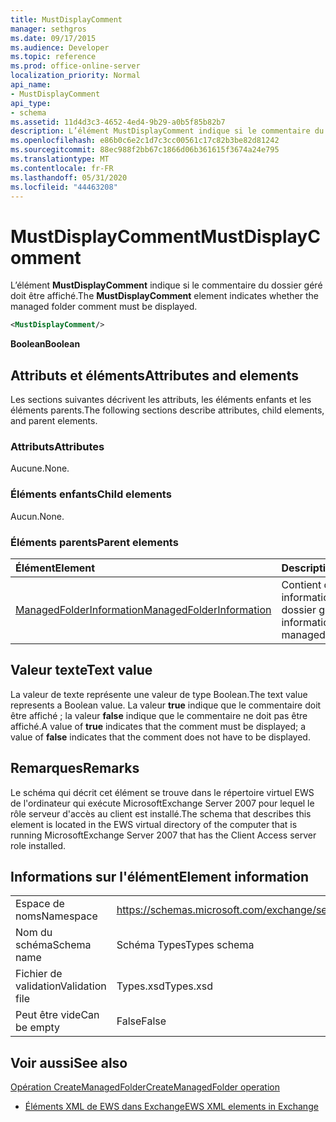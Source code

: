 ```yaml
---
title: MustDisplayComment
manager: sethgros
ms.date: 09/17/2015
ms.audience: Developer
ms.topic: reference
ms.prod: office-online-server
localization_priority: Normal
api_name:
- MustDisplayComment
api_type:
- schema
ms.assetid: 11d4d3c3-4652-4ed4-9b29-a0b5f85b82b7
description: L’élément MustDisplayComment indique si le commentaire du dossier géré doit être affiché.
ms.openlocfilehash: e86b0c6e2c1d7c3cc00561c17c82b3be82d81242
ms.sourcegitcommit: 88ec988f2bb67c1866d06b361615f3674a24e795
ms.translationtype: MT
ms.contentlocale: fr-FR
ms.lasthandoff: 05/31/2020
ms.locfileid: "44463208"
---
```

# <a name="mustdisplaycomment"></a><span data-ttu-id="e2261-103">MustDisplayComment</span><span class="sxs-lookup"><span data-stu-id="e2261-103">MustDisplayComment</span></span>

<span data-ttu-id="e2261-104">L’élément **MustDisplayComment** indique si le commentaire du dossier géré doit être affiché.</span><span class="sxs-lookup"><span data-stu-id="e2261-104">The **MustDisplayComment** element indicates whether the managed folder comment must be displayed.</span></span> 
  
```xml
<MustDisplayComment/>
```

 <span data-ttu-id="e2261-105">**Boolean**</span><span class="sxs-lookup"><span data-stu-id="e2261-105">**Boolean**</span></span>
## <a name="attributes-and-elements"></a><span data-ttu-id="e2261-106">Attributs et éléments</span><span class="sxs-lookup"><span data-stu-id="e2261-106">Attributes and elements</span></span>

<span data-ttu-id="e2261-107">Les sections suivantes décrivent les attributs, les éléments enfants et les éléments parents.</span><span class="sxs-lookup"><span data-stu-id="e2261-107">The following sections describe attributes, child elements, and parent elements.</span></span>
  
### <a name="attributes"></a><span data-ttu-id="e2261-108">Attributs</span><span class="sxs-lookup"><span data-stu-id="e2261-108">Attributes</span></span>

<span data-ttu-id="e2261-109">Aucune.</span><span class="sxs-lookup"><span data-stu-id="e2261-109">None.</span></span>
  
### <a name="child-elements"></a><span data-ttu-id="e2261-110">Éléments enfants</span><span class="sxs-lookup"><span data-stu-id="e2261-110">Child elements</span></span>

<span data-ttu-id="e2261-111">Aucun.</span><span class="sxs-lookup"><span data-stu-id="e2261-111">None.</span></span>
  
### <a name="parent-elements"></a><span data-ttu-id="e2261-112">Éléments parents</span><span class="sxs-lookup"><span data-stu-id="e2261-112">Parent elements</span></span>

|<span data-ttu-id="e2261-113">**Élément**</span><span class="sxs-lookup"><span data-stu-id="e2261-113">**Element**</span></span>|<span data-ttu-id="e2261-114">**Description**</span><span class="sxs-lookup"><span data-stu-id="e2261-114">**Description**</span></span>|
|:-----|:-----|
|[<span data-ttu-id="e2261-115">ManagedFolderInformation</span><span class="sxs-lookup"><span data-stu-id="e2261-115">ManagedFolderInformation</span></span>](managedfolderinformation.md) <br/> |<span data-ttu-id="e2261-116">Contient des informations sur un dossier géré.</span><span class="sxs-lookup"><span data-stu-id="e2261-116">Contains information about a managed folder.</span></span>  <br/> |
   
## <a name="text-value"></a><span data-ttu-id="e2261-117">Valeur texte</span><span class="sxs-lookup"><span data-stu-id="e2261-117">Text value</span></span>

<span data-ttu-id="e2261-118">La valeur de texte représente une valeur de type Boolean.</span><span class="sxs-lookup"><span data-stu-id="e2261-118">The text value represents a Boolean value.</span></span> <span data-ttu-id="e2261-119">La valeur **true** indique que le commentaire doit être affiché ; la valeur **false** indique que le commentaire ne doit pas être affiché.</span><span class="sxs-lookup"><span data-stu-id="e2261-119">A value of **true** indicates that the comment must be displayed; a value of **false** indicates that the comment does not have to be displayed.</span></span> 
  
## <a name="remarks"></a><span data-ttu-id="e2261-120">Remarques</span><span class="sxs-lookup"><span data-stu-id="e2261-120">Remarks</span></span>

<span data-ttu-id="e2261-121">Le schéma qui décrit cet élément se trouve dans le répertoire virtuel EWS de l'ordinateur qui exécute MicrosoftExchange Server 2007 pour lequel le rôle serveur d'accès au client est installé.</span><span class="sxs-lookup"><span data-stu-id="e2261-121">The schema that describes this element is located in the EWS virtual directory of the computer that is running MicrosoftExchange Server 2007 that has the Client Access server role installed.</span></span>
  
## <a name="element-information"></a><span data-ttu-id="e2261-122">Informations sur l'élément</span><span class="sxs-lookup"><span data-stu-id="e2261-122">Element information</span></span>

|||
|:-----|:-----|
|<span data-ttu-id="e2261-123">Espace de noms</span><span class="sxs-lookup"><span data-stu-id="e2261-123">Namespace</span></span>  <br/> |https://schemas.microsoft.com/exchange/services/2006/types  <br/> |
|<span data-ttu-id="e2261-124">Nom du schéma</span><span class="sxs-lookup"><span data-stu-id="e2261-124">Schema name</span></span>  <br/> |<span data-ttu-id="e2261-125">Schéma Types</span><span class="sxs-lookup"><span data-stu-id="e2261-125">Types schema</span></span>  <br/> |
|<span data-ttu-id="e2261-126">Fichier de validation</span><span class="sxs-lookup"><span data-stu-id="e2261-126">Validation file</span></span>  <br/> |<span data-ttu-id="e2261-127">Types.xsd</span><span class="sxs-lookup"><span data-stu-id="e2261-127">Types.xsd</span></span>  <br/> |
|<span data-ttu-id="e2261-128">Peut être vide</span><span class="sxs-lookup"><span data-stu-id="e2261-128">Can be empty</span></span>  <br/> |<span data-ttu-id="e2261-129">False</span><span class="sxs-lookup"><span data-stu-id="e2261-129">False</span></span>  <br/> |
   
## <a name="see-also"></a><span data-ttu-id="e2261-130">Voir aussi</span><span class="sxs-lookup"><span data-stu-id="e2261-130">See also</span></span>



[<span data-ttu-id="e2261-131">Opération CreateManagedFolder</span><span class="sxs-lookup"><span data-stu-id="e2261-131">CreateManagedFolder operation</span></span>](createmanagedfolder-operation.md)


- [<span data-ttu-id="e2261-132">Éléments XML de EWS dans Exchange</span><span class="sxs-lookup"><span data-stu-id="e2261-132">EWS XML elements in Exchange</span></span>](ews-xml-elements-in-exchange.md)

